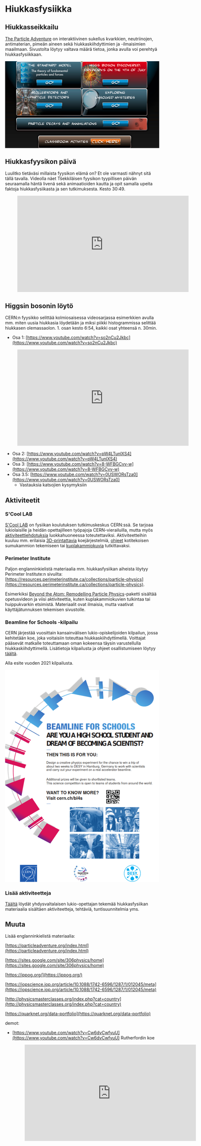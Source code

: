 # Hiukkasfysiikka

## Hiukkasseikkailu

[The Particle Adventure](https://particleadventure.org/index.html) on interaktiivinen sukellus kvarkkien, neutriinojen, antimaterian, pimeän aineen sekä hiukkaskiihdyttimien ja -ilmaisimien maailmaan. Sivustolta löytyy valtava määrä tietoa, jonka avulla voi perehtyä hiukkasfysiikkaan.

[![](img/particle_adventure.png)](https://particleadventure.org/index.html)

## Hiukkasfyysikon päivä

Luulitko tietäväsi millaista fyysikon elämä on? Et ole varmasti nähnyt sitä tällä tavalla. Videolla näet Tšekkiläisen fyysikon tyypillisen päivän seuraamalla häntä livenä sekä animaatioiden kautta ja opit samalla upeita faktoja hiukkasfysiikasta ja sen tutkimuksesta. Kesto 30:49.

<figure class="video_container">
	<iframe width="560" height="315" src="https://www.youtube.com/embed/e0Lv2GrsXig" frameborder="0" allow="accelerometer; autoplay; clipboard-write; encrypted-media; gyroscope; picture-in-picture" allowfullscreen></iframe>
</figure>

## Higgsin bosonin löytö

CERN:n fyysikko selittää kolmiosaisessa videosarjassa esimerkkien avulla mm. miten uusia hiukkasia löydetään ja miksi piikki histogrammissa selittää hiukkasen olemassaolon. 1. osan kesto 6:54, kaikki osat yhteensä n. 30min.

- Osa 1: [https://www.youtube.com/watch?v=so2nCu2Jkbc](https://www.youtube.com/watch?v=so2nCu2Jkbc)
<figure class="video_container">
	<iframe width="560" height="315" src="https://www.youtube.com/embed/so2nCu2Jkbc" frameborder="0" allow="accelerometer; autoplay; clipboard-write; encrypted-media; gyroscope; picture-in-picture" allowfullscreen></iframe>
</figure>

- Osa 2: [https://www.youtube.com/watch?v=pW4LTunlXS4](https://www.youtube.com/watch?v=pW4LTunlXS4)
- Osa 3: [https://www.youtube.com/watch?v=8-WFBGCvv-w](https://www.youtube.com/watch?v=8-WFBGCvv-w)
- Osa 3.5: [https://www.youtube.com/watch?v=0USWORsTza0](https://www.youtube.com/watch?v=0USWORsTza0)
	- Vastauksia katsojien kysymyksiin

## Aktiviteetit

### S'Cool LAB

[S'Cool LAB](https://scoollab.web.cern.ch/) on fysiikan koulutuksen tutkimuskeskus CERN:ssä. Se tarjoaa lukiolaisille ja heidän opettajilleen työpajoja CERN-vierailuilla, mutta myös [aktiviteettiehdotuksia](https://scoollab.web.cern.ch/classroom-activities) luokkahuoneessa toteutettaviksi. Aktiviteetteihin kuuluu mm. erilaisia [3D-printattavia](https://scoollab.web.cern.ch/laserlab3D) koejärjestelmiä, [ohjeet](https://scoollab.web.cern.ch/cloud-chamber) kotitekoisen sumukammion tekemiseen tai [kuplakammiokuvia](https://scoollab.web.cern.ch/bubble-chamber-pictures-classroom) tutkittavaksi. 


### Perimeter Institute

Paljon englanninkielistä materiaalia mm. hiukkasfysiikan aiheista löytyy Perimeter Institute:n sivuilta: [https://resources.perimeterinstitute.ca/collections/particle-physics](https://resources.perimeterinstitute.ca/collections/particle-physics).

Esimerkiksi [Beyond the Atom: Remodelling Particle Physics](https://resources.perimeterinstitute.ca/collections/particle-physics/products/beyond-the-atom-remodelling-particle-physics)-paketti sisältää opetusvideon ja viisi aktiviteettia, kuten kuplakammiokuvien tulkintaa tai huippukvarkin etsimistä. Materiaalit ovat ilmaisia, mutta vaativat käyttäjätunnuksen tekemisen sivustolle.

### Beamline for Schools -kilpailu

CERN järjestää vuosittain kansainvälisen lukio-opiskelijoiden kilpailun, jossa kehitetään koe, joka voitaisiin toteuttaa hiukkaskiihdyttimellä. Voittajat pääsevät matkalle toteuttamaan oman kokeensa täysin varustellulla hiukkaskiihdyttimellä. Lisätietoja kilpailusta ja ohjeet osallistumiseen löytyy [täältä](https://beamlineforschools.cern/).

Alla esite vuoden 2021 kilpailusta.

[![](img/b4s.png)](https://beamlineforschools.cern/)

### Lisää aktiviteetteja

[Täältä](https://sites.google.com/site/306physics/particlephysics) löydät yhdysvaltalaisen lukio-opettajan tekemää hiukkasfysiikan materiaalia sisältäen aktiviteetteja, tehtäviä, tuntisuunnitelmia yms.

## Muuta

Lisää englanninkielistä materiaalia:

[https://particleadventure.org/index.html](https://particleadventure.org/index.html)

[https://sites.google.com/site/306physics/home](https://sites.google.com/site/306physics/home)

[https://ippog.org/](https://ippog.org/)

[https://iopscience.iop.org/article/10.1088/1742-6596/1287/1/012045/meta](https://iopscience.iop.org/article/10.1088/1742-6596/1287/1/012045/meta)

[http://physicsmasterclasses.org/index.php?cat=country](http://physicsmasterclasses.org/index.php?cat=country)

[https://quarknet.org/data-portfolio](https://quarknet.org/data-portfolio)

demot: 

- [https://www.youtube.com/watch?v=Cw6dvCwfyuU](https://www.youtube.com/watch?v=Cw6dvCwfyuU) Rutherfordin koe

	<figure class="video_container">
		<iframe width="560" height="315" src="https://www.youtube.com/embed/Cw6dvCwfyuU" frameborder="0" allow="accelerometer; autoplay; clipboard-write; encrypted-media; gyroscope; picture-in-picture" allowfullscreen></iframe>
	</figure>